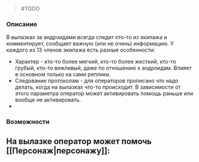> #TODO
### Описание
В вылазках за андроидами всегда следит кто-то из экипажа и комментирует, сообщает важную (или не очень) информацию. У каждого из 13 членов экипажа есть разные особенности:
- Характер - кто-то более мягкий, кто-то более жесткий, кто-то грубый, кто-то вежливый, даже по отношению к андроидам. Влияет в основном только на сами реплики.
- Следование протоколам - для операторов прописано что надо делать, когда на вылазках что-то происходит. В зависимости от этого параметра оператор может активировать помощь раньше или вообще не активировать.
- 
### Возможности
На вылазке оператор может помочь [[Персонаж|персонажу]]:
- 



